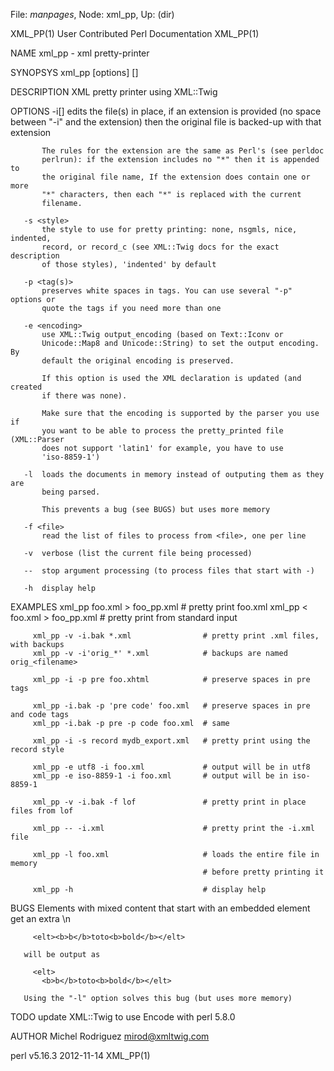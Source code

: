 File: *manpages*,  Node: xml_pp,  Up: (dir)

XML_PP(1)             User Contributed Perl Documentation            XML_PP(1)



NAME
       xml_pp - xml pretty-printer

SYNOPSYS
       xml_pp [options] [<files>]

DESCRIPTION
       XML pretty printer using XML::Twig

OPTIONS
       -i[<extension>]
           edits the file(s) in place, if an extension is provided (no space
           between "-i" and the extension) then the original file is backed-up
           with that extension

           The rules for the extension are the same as Perl's (see perldoc
           perlrun): if the extension includes no "*" then it is appended to
           the original file name, If the extension does contain one or more
           "*" characters, then each "*" is replaced with the current
           filename.

       -s <style>
           the style to use for pretty printing: none, nsgmls, nice, indented,
           record, or record_c (see XML::Twig docs for the exact description
           of those styles), 'indented' by default

       -p <tag(s)>
           preserves white spaces in tags. You can use several "-p" options or
           quote the tags if you need more than one

       -e <encoding>
           use XML::Twig output_encoding (based on Text::Iconv or
           Unicode::Map8 and Unicode::String) to set the output encoding. By
           default the original encoding is preserved.

           If this option is used the XML declaration is updated (and created
           if there was none).

           Make sure that the encoding is supported by the parser you use if
           you want to be able to process the pretty_printed file (XML::Parser
           does not support 'latin1' for example, you have to use
           'iso-8859-1')

       -l  loads the documents in memory instead of outputing them as they are
           being parsed.

           This prevents a bug (see BUGS) but uses more memory

       -f <file>
           read the list of files to process from <file>, one per line

       -v  verbose (list the current file being processed)

       --  stop argument processing (to process files that start with -)

       -h  display help

EXAMPLES
         xml_pp foo.xml > foo_pp.xml           # pretty print foo.xml
         xml_pp < foo.xml > foo_pp.xml         # pretty print from standard input

         xml_pp -v -i.bak *.xml                # pretty print .xml files, with backups
         xml_pp -v -i'orig_*' *.xml            # backups are named orig_<filename>

         xml_pp -i -p pre foo.xhtml            # preserve spaces in pre tags

         xml_pp -i.bak -p 'pre code' foo.xml   # preserve spaces in pre and code tags
         xml_pp -i.bak -p pre -p code foo.xml  # same

         xml_pp -i -s record mydb_export.xml   # pretty print using the record style

         xml_pp -e utf8 -i foo.xml             # output will be in utf8
         xml_pp -e iso-8859-1 -i foo.xml       # output will be in iso-8859-1

         xml_pp -v -i.bak -f lof               # pretty print in place files from lof

         xml_pp -- -i.xml                      # pretty print the -i.xml file

         xml_pp -l foo.xml                     # loads the entire file in memory
                                               # before pretty printing it

         xml_pp -h                             # display help

BUGS
       Elements with mixed content that start with an embedded element get an
       extra \n

         <elt><b>b</b>toto<b>bold</b></elt>

       will be output as

         <elt>
           <b>b</b>toto<b>bold</b></elt>

       Using the "-l" option solves this bug (but uses more memory)

TODO
       update XML::Twig to use Encode with perl 5.8.0

AUTHOR
       Michel Rodriguez <mirod@xmltwig.com>



perl v5.16.3                      2012-11-14                         XML_PP(1)
